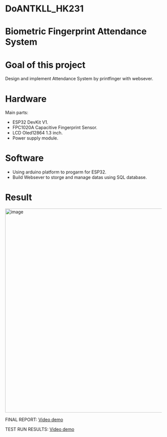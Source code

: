 # DoANTKLL_HK231
# Biometric Fingerprint Attendance System
# Goal of this project
Design and implement Attendance System by printfinger with websever.
# Hardware 
Main parts:
- ESP32 DevKit V1.
- FPC1020A Capacitive Fingerprint Sensor.
- LCD Oled12864 1.3 inch.
- Power supply module.

# Software
- Using arduino platform to progarm for ESP32.
- Build Websever to storge and manage datas using SQL database.

# Result 
<img width="887" height="655" alt="image" src="https://github.com/user-attachments/assets/0b7d605f-49c7-4117-b3d8-bf0c58eaef06" />

FINAL REPORT: <a href="https://github.com/datlethanhtoan/Logic_Design_Project/blob/main/Project_Report.pdf" target="_blank">Video demo</a>

TEST RUN RESULTS: <a href="https://drive.google.com/file/d/1CJ6osLuNaijnN_7fdoA4Lq_XeTfft5JJ/view" target="_blank">Video demo</a>
